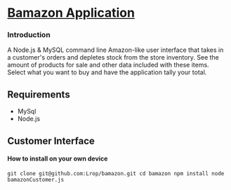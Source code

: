 # [Bamazon Application](https://github.com/Lrop/bamazon "Github Repo")

### Introduction

A Node.js & MySQL command line Amazon-like user interface that takes in a customer's orders and depletes stock from the store inventory.
See the amount of products for sale and other data included with these items. Select what you want to buy and have the application tally your total.

## Requirements
+ MySql
+ Node.js

## Customer Interface
#### How to install on your own device
`git clone git@github.com:Lrop/bamazon.git
cd bamazon
npm install
node bamazonCustomer.js`
